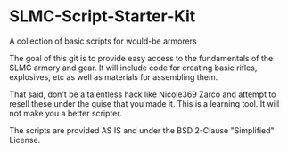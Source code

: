 # SLMC-Script-Starter-Kit
A collection of basic scripts for would-be armorers

The goal of this git is to provide easy access to the fundamentals of the SLMC armory and gear. 
It will include code for creating basic rifles, explosives, etc as well as materials for assembling them.

That said, don't be a talentless hack like Nicole369 Zarco and attempt to resell these under the guise that you made it. 
This is a learning tool. It will not make you a better scripter.

The scripts are provided AS IS and under the BSD 2-Clause "Simplified" License.

